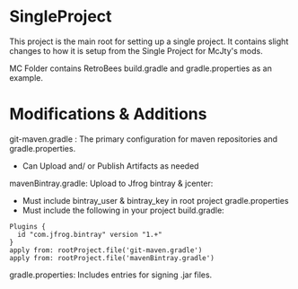 # SingleProject
This project is the main root for setting up a single project.
It contains slight changes to how it is setup from the Single Project for McJty's mods.

MC Folder contains RetroBees build.gradle and gradle.properties as an example.

# Modifications & Additions
git-maven.gradle : The primary configuration for maven repositories and gradle.properties.

- Can Upload and/ or Publish Artifacts as needed

mavenBintray.gradle: Upload to Jfrog bintray & jcenter:
- Must include bintray_user & bintray_key in root project gradle.properties
- Must include the following in your project build.gradle:

```
Plugins {
  id "com.jfrog.bintray" version "1.+"
}
apply from: rootProject.file('git-maven.gradle')
apply from: rootProject.file('mavenBintray.gradle')
```

gradle.properties: Includes entries for signing .jar files.
